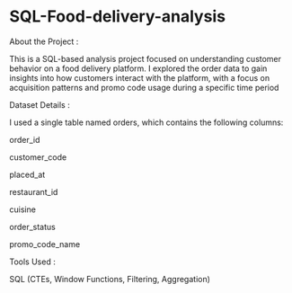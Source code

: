 # SQL-Food-delivery-analysis

About the Project :

This is a SQL-based analysis project focused on understanding customer behavior on a food delivery platform. I explored the order data to gain insights into how customers interact with the platform, with a focus on acquisition patterns and promo code usage during a specific time period

Dataset Details :

I used a single table named orders, which contains the following columns:

order_id

customer_code

placed_at

restaurant_id

cuisine

order_status

promo_code_name

Tools Used :

SQL (CTEs, Window Functions, Filtering, Aggregation)
